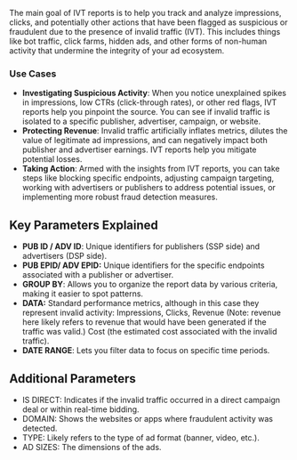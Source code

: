 The main goal of IVT reports is to help you track and analyze impressions, clicks, and potentially other actions that have been flagged as suspicious or fraudulent due to the presence of invalid traffic (IVT). This includes things like bot traffic, click farms, hidden ads, and other forms of non-human activity that undermine the integrity of your ad ecosystem.

### Use Cases

* **Investigating Suspicious Activity**:  When you notice unexplained spikes in impressions, low CTRs (click-through rates), or other red flags, IVT reports help you pinpoint the source. You can see if invalid traffic is isolated to a specific publisher, advertiser, campaign, or website.
* **Protecting Revenue**:  Invalid traffic artificially inflates metrics, dilutes the value of legitimate ad impressions,  and can negatively impact both publisher and advertiser earnings. IVT reports help you mitigate potential losses.
* **Taking Action**:  Armed with the insights from IVT reports, you can take steps like blocking specific endpoints, adjusting campaign targeting, working with advertisers or publishers to address potential issues, or implementing more robust fraud detection measures.

## Key Parameters Explained

* **PUB ID / ADV ID**: Unique identifiers for publishers (SSP side) and advertisers (DSP side).
* **PUB EPID/ ADV EPID:** Unique identifiers for the specific endpoints associated with a publisher or advertiser.
* **GROUP BY**: Allows you to organize the report data by various criteria, making it easier to spot patterns.
* **DATA:** Standard performance metrics, although in this case they represent invalid activity: Impressions, Clicks, Revenue (Note: revenue here likely refers to revenue that would have been generated if the traffic was valid.) Cost (the estimated cost associated with the invalid traffic).
* **DATE RANGE**: Lets you filter data to focus on specific time periods.

## Additional Parameters

* IS DIRECT: Indicates if the invalid traffic occurred in a direct campaign deal or within real-time bidding.
* DOMAIN: Shows the websites or apps where fraudulent activity was detected.
* TYPE: Likely refers to the type of ad format (banner, video, etc.).
* AD SIZES: The dimensions of the ads.
